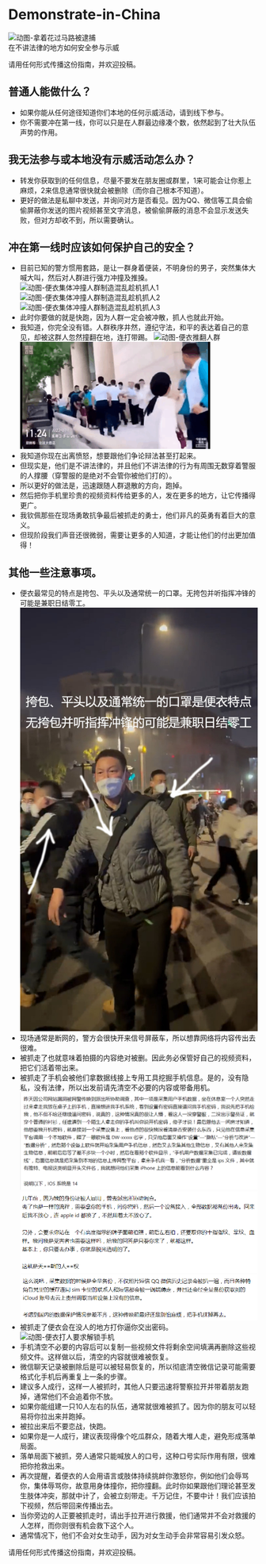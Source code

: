 # Demonstrate-in-China
![动图-拿着花过马路被逮捕](pics/拿着花过马路被逮捕.gif)  
在不讲法律的地方如何安全参与示威

请用任何形式传播这份指南，并欢迎投稿。

## 普通人能做什么？
* 如果你能从任何途径知道你们本地的任何示威活动，请到线下参与。
* 你不需要冲在第一线，你可以只是在人群最边缘凑个数，依然起到了壮大队伍声势的作用。

## 我无法参与或本地没有示威活动怎么办？
* 转发你获取到的任何信息，尽量不要发在朋友圈或群里，1来可能会让你惹上麻烦，2来信息通常很快就会被删除（而你自己根本不知道）。
* 更好的做法是私聊中发送，并询问对方是否看见。因为QQ、微信等工具会偷偷屏蔽你发送的图片视频甚至文字消息，被偷偷屏蔽的消息不会显示发送失败，但对方却收不到，所以需要确认。

## 冲在第一线时应该如何保护自己的安全？
* 目前已知的警方惯用套路，是让一群身着便装，不明身份的男子，突然集体大喊大叫，然后对人群进行强力冲撞及推搡。
![动图-便衣集体冲撞人群制造混乱趁机抓人1](pics/便衣集体冲撞人群制造混乱趁机抓人1.gif)
![动图-便衣集体冲撞人群制造混乱趁机抓人2](pics/便衣集体冲撞人群制造混乱趁机抓人2.gif)
![动图-便衣集体冲撞人群制造混乱趁机抓人3](pics/便衣集体冲撞人群制造混乱趁机抓人3.gif)
* 此时你要做的就是快跑，因为人群一定会被冲散，抓人也就此开始。
* 我知道，你完全没有错。人群秩序井然，遵纪守法，和平的表达着自己的意见，却被这群人忽然撞翻在地，连打带踢。
![动图-便衣推翻人群](pics/便衣推翻人群.gif)
![动图-便衣打人](pics/便衣打人.gif)
* 我知道你现在出离愤怒，想要跟他们争论辩法甚至打起来。
* 但现实是，他们是不讲法律的，并且他们不讲法律的行为有周围无数穿着警服的人撑腰（穿警服的是绝对不会管你被他们打的）。
* 所以更好的做法是，迅速跟随人群退散的方向，跑掉。
* 然后把你手机里珍贵的视频资料传给更多的人，发在更多的地方，让它传播得更广。
* 我钦佩那些在现场勇敢抗争最后被抓走的勇士，他们非凡的英勇有着巨大的意义。
* 但现阶段我们声音还很微弱，需要让更多的人知道，才能让他们的付出更加值得！

## 其他一些注意事项。
* 便衣最常见的特点是挎包、平头以及通常统一的口罩。无挎包并听指挥冲锋的可能是兼职日结零工。
![图片-便衣特点](pics/便衣特点.jpg)
* 现场通常是断网的，警方会很快开来信号屏蔽车，所以想靠网络将内容传出去很难。
* 被抓走了也就意味着拍摄的内容绝对被删。因此务必保管好自己的视频资料，把它们活着带出来。
* 被抓走了手机会被他们拿数据线接上专用工具挖掘手机信息。是的，没有隐私，没有法律，所以出发前请先清空不必要的内容或带备用机。
![图片-采集手机数据1](pics/采集手机数据1.png)
![图片-采集手机数据2](pics/采集手机数据2.png)
![图片-采集手机数据3](pics/采集手机数据3.png)
* 被抓走了便衣会在没人的地方打你逼你交出密码。
![动图-便衣打人要求解锁手机](pics/便衣打人要求解锁手机.gif)
* 手机清空不必要的内容后可以复制一些视频文件将剩余空间填满再删除这些视频文件。这样做以后，清空的内容就很难被恢复。
* 微信聊天记录被删除后是可以被轻易恢复的，所以彻底清空微信记录可能需要格式化手机后再重复上一条的步骤。
* 建议多人成行，这样一人被抓时，其他人只要迅速将警察拉开并带着朋友跑掉，通常他们不会追着你不放。
* 如果你能组建一只10人左右的队伍，通常就很难被抓了。因为你的朋友可以轻易将你拉出来并跑掉。
* 被拉出来后不要恋战，快跑。
* 如果你是一人成行，建议表现得像个吃瓜群众，随着大堆人走，避免形成落单局面。
* 落单局面下被抓，旁人通常只能喊放人的口号，这种口号实际作用有限，很难把你抢救出来。
* 再次提醒，着便衣的人会用语言或肢体持续挑衅你激怒你，例如他们会辱骂你，集体辱骂你，故意用身体撞你，把你撞翻。此时你如果跟他们理论甚至发生肢体冲突，那就中计了，会被立刻带走。千万记住，不要中计！我们应该拍下视频，然后带回来传播出去。
* 当你旁边的人正要被抓走时，请出手拉开进行救援，他们通常并不会对救援的人怎样，而你则很有机会救下这个人。
* 通常情况下，他们不会对女生动手，因为对女生动手会非常容易引发众怒。

请用任何形式传播这份指南，并欢迎投稿。

